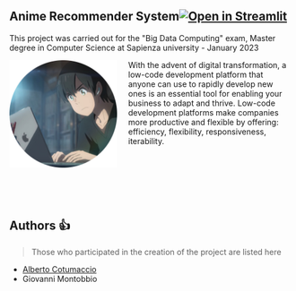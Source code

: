 ## Anime Recommender System[![Open in Streamlit](https://static.streamlit.io/badges/streamlit_badge_black_white.svg)](https://share.streamlit.io)

This project was carried out for the "Big Data Computing" exam, Master degree in Computer Science at Sapienza university - January 2023

<img src="logo.png" align="left" width="192px" height="192px"/>
<img align="left" width="0" height="192px" hspace="10"/>


With the advent of digital transformation, a low-code development platform that anyone can use to rapidly develop new ones is an essential tool for enabling your business to adapt and thrive.
Low-code development platforms make companies more productive and flexible by offering: efficiency, flexibility, responsiveness, iterability.



<br><br>
<br>
<br>
<br>

## Authors :thumbsup:

> Those who participated in the creation of the project are listed here

* [Alberto Cotumaccio](https://it.linkedin.com/in/alberto-cotumaccio-8b8443229?trk=people-guest_people_search-card)
* Giovanni Montobbio
